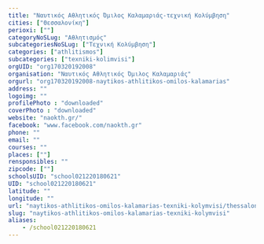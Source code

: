 ```yaml
---
title: "Ναυτικός Αθλητικός Όμιλος Καλαμαριάς-τεχνική Κολύμβηση"
cities: ["Θεσσαλονίκη"]
perioxi: [""]
categoryNoSLug: "Αθλητισμός"
subcategoriesNoSLug: ["Τεχνική Κολύμβηση"]
categories: ["athlitismos"]
subcategories: ["texniki-kolimvisi"]
orgUID: "org170320192008"
organisation: "Ναυτικός Αθλητικός Όμιλος Καλαμαριάς"
orgurl: "org170320192008-naytikos-athlitikos-omilos-kalamarias"
address: ""
logoimg: ""
profilePhoto : "downloaded"
coverPhoto : "downloaded"
website: "naokth.gr/"
facebook: "www.facebook.com/naokth.gr"
phone: ""
email: ""
courses: ""
places: [""]
rensponsibles: ""
zipcode: [""]
schoolsUID: "school021220180621"
UID: "school021220180621"
latitude: ""
longitude: ""
url: "naytikos-athlitikos-omilos-kalamarias-texniki-kolymvisi/thessaloniki/athlitismos/texniki-kolimvisi"
slug: "naytikos-athlitikos-omilos-kalamarias-texniki-kolymvisi"
aliases:
    - /school021220180621
---
```





